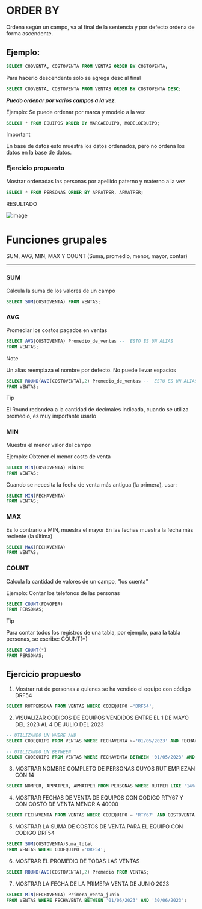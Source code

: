 # ORDER BY

Ordena según un campo, va al final de la sentencia y por defecto ordena de forma ascendente.

## Ejemplo:

```sql
SELECT CODVENTA, COSTOVENTA FROM VENTAS ORDER BY COSTOVENTA;
```

Para hacerlo descendente solo se agrega desc al final

```sql
SELECT CODVENTA, COSTOVENTA FROM VENTAS ORDER BY COSTOVENTA DESC;
```

***Puedo ordenar por varios campos a la vez.***

Ejemplo:
Se puede ordenar por marca y modelo a la vez

```sql
SELECT * FROM EQUIPOS ORDER BY MARCAEQUIPO, MODELOEQUIPO;
```

> [!IMPORTANT]
> En base de datos esto muestra los datos ordenados, pero no ordena los datos en la base de datos.


### Ejercicio propuesto

Mostrar ordenadas las personas por apellido paterno y materno a la vez

```sql
SELECT * FROM PERSONAS ORDER BY APPATPER, APMATPER;
```
RESULTADO

![image](https://github.com/user-attachments/assets/91e5c711-336c-487c-8295-dc99a44aa066)

# Funciones grupales
SUM, AVG, MIN, MAX Y COUNT (Suma, promedio, menor, mayor, contar)

---

### SUM
Calcula la suma de los valores de un campo

```sql
SELECT SUM(COSTOVENTA) FROM VENTAS;
```

### AVG
Promediar los costos pagados en ventas

```sql
SELECT AVG(COSTOVENTA) Promedio_de_ventas --  ESTO ES UN ALIAS
FROM VENTAS;
```

> [!NOTE]
> Un alias reemplaza el nombre por defecto. No puede llevar espacios

```sql
SELECT ROUND(AVG(COSTOVENTA),2) Promedio_de_ventas --  ESTO ES UN ALIAS
FROM VENTAS;
```

> [!TIP]
> El Round redondea a la cantidad de decimales indicada, cuando se utiliza promedio, es muy importante usarlo

### MIN
Muestra el menor valor del campo

Ejemplo: Obtener el menor costo de venta

```sql
SELECT MIN(COSTOVENTA) MÍNIMO
FROM VENTAS;
```

Cuando se necesita la fecha de venta más antigua (la primera), usar:

```sql
SELECT MIN(FECHAVENTA)
FROM VENTAS;
```

### MAX
Es lo contrario a MIN, muestra el mayor
En las fechas muestra la fecha más reciente (la última)

```sql
SELECT MAX(FECHAVENTA)
FROM VENTAS;
```

### COUNT
Calcula la cantidad de valores de un campo, "los cuenta"

Ejemplo: Contar los telefonos de las personas

```sql
SELECT COUNT(FONOPER)
FROM PERSONAS;
```

> [!TIP]
> Para contar todos los registros de una tabla, por ejemplo, para la tabla personas, se escribe: COUNT(*)

```SQL
SELECT COUNT(*)
FROM PERSONAS;
```

## Ejercicio propuesto

1) Mostrar rut de personas a quienes se ha vendido el equipo con código DRF54

```SQL
SELECT RUTPERSONA FROM VENTAS WHERE CODEQUIPO ='DRF54';
```

2) VISUALIZAR CODIGOS DE EQUIPOS VENDIDOS ENTRE EL 1 DE MAYO DEL 2023 AL 4 DE JULIO DEL 2023

```SQL
-- UTILIZANDO UN WHERE AND
SELECT CODEQUIPO FROM VENTAS WHERE FECHAVENTA >='01/05/2023' AND FECHAVENTA <='04/07/2023';

-- UTILIZANDO UN BETWEEN
SELECT CODEQUIPO FROM VENTAS WHERE FECHAVENTA BETWEEN '01/05/2023' AND '4/7/2023';
```

3) MOSTRAR NOMBRE COMPLETO DE PERSONAS CUYOS RUT EMPIEZAN CON 14

```SQL
SELECT NOMPER, APPATPER, APMATPER FROM PERSONAS WHERE RUTPER LIKE '14%';
```

4) MOSTRAR FECHAS DE VENTA DE EQUIPOS CON CODIGO RTY67 Y CON COSTO DE VENTA MENOR A 40000

```SQL
SELECT FECHAVENTA FROM VENTAS WHERE CODEQUIPO = 'RTY67' AND COSTOVENTA <40000;
```

5) MOSTRAR LA SUMA DE COSTOS DE VENTA PARA EL EQUIPO CON CODIGO DRF54

```sql
SELECT SUM(COSTOVENTA)Suma_total
FROM VENTAS WHERE CODEQUIPO ='DRF54';
```

6) MOSTRAR EL PROMEDIO DE TODAS LAS VENTAS

```SQL
SELECT ROUND(AVG(COSTOVENTA),2) Promedio FROM VENTAS;
```

7) MOSTRAR LA FECHA DE LA PRIMERA VENTA DE JUNIO 2023

```SQL
SELECT MIN(FECHAVENTA) Primera_venta_junio
FROM VENTAS WHERE FECHAVENTA BETWEEN '01/06/2023' AND '30/06/2023';
```
